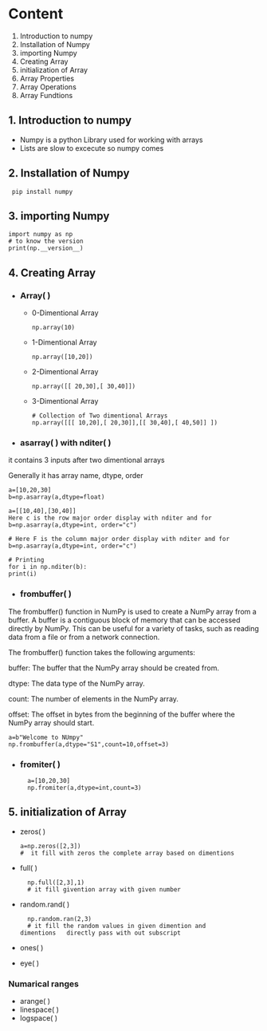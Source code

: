 # Content

1. Introduction to numpy
2. Installation of Numpy
3. importing Numpy
4. Creating Array
5. initialization of Array
6. Array Properties
7. Array Operations
8. Array Fundtions

## 1. Introduction to numpy

- Numpy is a python Library used for working with arrays
- Lists are slow to excecute so numpy comes

## 2. Installation of Numpy

     pip install numpy

## 3. importing Numpy

    import numpy as np
    # to know the version 
    print(np.__version__)

## 4. Creating Array

- ### Array( )

  - 0-Dimentional Array

        np.array(10)

  - 1-Dimentional Array

        np.array([10,20])

  - 2-Dimentional Array

        np.array([[ 20,30],[ 30,40]])

  - 3-Dimentional Array

        # Collection of Two dimentional Arrays
        np.array([[[ 10,20],[ 20,30]],[[ 30,40],[ 40,50]] ])

- ### asarray( ) with nditer( )

it contains 3 inputs after two dimentional arrays

Generally it has array name, dtype, order

    a=[10,20,30]
    b=np.asarray(a,dtype=float)

    a=[[10,40],[30,40]]
    Here c is the row major order display with nditer and for
    b=np.asarray(a,dtype=int, order="c")

    # Here F is the column major order display with nditer and for
    b=np.asarray(a,dtype=int, order="c")

    # Printing
    for i in np.nditer(b):
    print(i)

- ### frombuffer( )

The frombuffer() function in NumPy is used to create a NumPy array from a buffer. A buffer is a contiguous block of memory that can be accessed directly by NumPy. This can be useful for a variety of tasks, such as reading data from a file or from a network connection.

The frombuffer() function takes the following arguments:

buffer: The buffer that the NumPy array should be created from.

dtype: The data type of the NumPy array.

count: The number of elements in the NumPy array.

offset: The offset in bytes from the beginning of the buffer where the NumPy array should start.

    a=b"Welcome to NUmpy"
    np.frombuffer(a,dtype="S1",count=10,offset=3)

- ### fromiter( )
        a=[10,20,30]
        np.fromiter(a,dtype=int,count=3)

## 5. initialization of Array

- zeros( )

      a=np.zeros([2,3])
      #  it fill with zeros the complete array based on dimentions

- full( )

        np.full([2,3],1)
        # it fill givention array with given number

- random.rand( )

        np.random.ran(2,3)
        # it fill the random values in given dimention and        dimentions   directly pass with out subscript

- ones( )
- eye( )

### Numarical ranges

- arange( )
- linespace( )
- logspace( )

